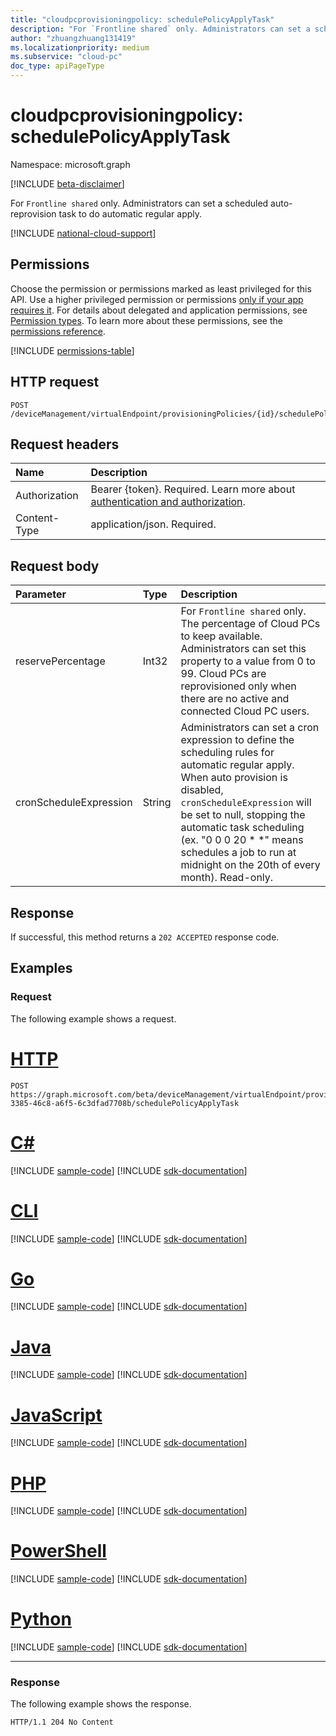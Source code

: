 ```yaml
---
title: "cloudpcprovisioningpolicy: schedulePolicyApplyTask"
description: "For `Frontline shared` only. Administrators can set a scheduled auto-reprovision task to do automatic regular apply."
author: "zhuangzhuang131419"
ms.localizationpriority: medium
ms.subservice: "cloud-pc"
doc_type: apiPageType
---
```


# cloudpcprovisioningpolicy: schedulePolicyApplyTask

Namespace: microsoft.graph

[!INCLUDE [beta-disclaimer](../../includes/beta-disclaimer.md)]

For `Frontline shared` only. Administrators can set a scheduled auto-reprovision task to do automatic regular apply.

[!INCLUDE [national-cloud-support](../../includes/global-us.md)]

## Permissions

Choose the permission or permissions marked as least privileged for this API. Use a higher privileged permission or permissions [only if your app requires it](/graph/permissions-overview#best-practices-for-using-microsoft-graph-permissions). For details about delegated and application permissions, see [Permission types](/graph/permissions-overview#permission-types). To learn more about these permissions, see the [permissions reference](/graph/permissions-reference).

<!-- { "blockType": "permissions", "name": "cloudpcprovisioningpolicy-schedulePolicyApplyTask" } -->
[!INCLUDE [permissions-table](../includes/permissions/cloudpcprovisioningpolicy-apply-permissions.md)]

## HTTP request

<!-- {
  "blockType": "ignored"
}
-->

``` http
POST /deviceManagement/virtualEndpoint/provisioningPolicies/{id}/schedulePolicyApplyTask
```

## Request headers

|Name|Description|
|:---|:---|
|Authorization|Bearer {token}. Required. Learn more about [authentication and authorization](/graph/auth/auth-concepts).|
|Content-Type|application/json. Required.|

## Request body

|Parameter|Type|Description|
|:---|:---|:---|
|reservePercentage|Int32|For `Frontline shared` only. The percentage of Cloud PCs to keep available. Administrators can set this property to a value from 0 to 99. Cloud PCs are reprovisioned only when there are no active and connected Cloud PC users.|
|cronScheduleExpression|String|Administrators can set a cron expression to define the scheduling rules for automatic regular apply. When auto provision is disabled, `cronScheduleExpression` will be set to null, stopping the automatic task scheduling (ex. "0 0 0 20 * *" means schedules a job to run at midnight on the 20th of every month). Read-only.|

## Response

If successful, this method returns a `202 ACCEPTED` response code.

## Examples

### Request

The following example shows a request.

# [HTTP](#tab/http)
<!-- {
  "blockType": "request",
  "name": "cloudpcprovisioningpolicy-schedulePolicyApplyTask"
}
-->

``` http
POST https://graph.microsoft.com/beta/deviceManagement/virtualEndpoint/provisioningPolicies/b0c2d35f-3385-46c8-a6f5-6c3dfad7708b/schedulePolicyApplyTask
```

# [C#](#tab/csharp)
[!INCLUDE [sample-code](../includes/snippets/csharp/cloudpcreportsgetactionstatusreports-csharp-snippets.md)]
[!INCLUDE [sdk-documentation](../includes/snippets/snippets-sdk-documentation-link.md)]

# [CLI](#tab/cli)
[!INCLUDE [sample-code](../includes/snippets/cli/cloudpcreportsgetactionstatusreports-cli-snippets.md)]
[!INCLUDE [sdk-documentation](../includes/snippets/snippets-sdk-documentation-link.md)]

# [Go](#tab/go)
[!INCLUDE [sample-code](../includes/snippets/go/cloudpcreportsgetactionstatusreports-go-snippets.md)]
[!INCLUDE [sdk-documentation](../includes/snippets/snippets-sdk-documentation-link.md)]

# [Java](#tab/java)
[!INCLUDE [sample-code](../includes/snippets/java/cloudpcreportsgetactionstatusreports-java-snippets.md)]
[!INCLUDE [sdk-documentation](../includes/snippets/snippets-sdk-documentation-link.md)]

# [JavaScript](#tab/javascript)
[!INCLUDE [sample-code](../includes/snippets/javascript/cloudpcreportsgetactionstatusreports-javascript-snippets.md)]
[!INCLUDE [sdk-documentation](../includes/snippets/snippets-sdk-documentation-link.md)]

# [PHP](#tab/php)
[!INCLUDE [sample-code](../includes/snippets/php/cloudpcreportsgetactionstatusreports-php-snippets.md)]
[!INCLUDE [sdk-documentation](../includes/snippets/snippets-sdk-documentation-link.md)]

# [PowerShell](#tab/powershell)
[!INCLUDE [sample-code](../includes/snippets/powershell/cloudpcreportsgetactionstatusreports-powershell-snippets.md)]
[!INCLUDE [sdk-documentation](../includes/snippets/snippets-sdk-documentation-link.md)]

# [Python](#tab/python)
[!INCLUDE [sample-code](../includes/snippets/python/cloudpcreportsgetactionstatusreports-python-snippets.md)]
[!INCLUDE [sdk-documentation](../includes/snippets/snippets-sdk-documentation-link.md)]

---

### Response

The following example shows the response.

<!-- {
  "blockType": "response",
  "truncated": true
}
-->

``` http
HTTP/1.1 204 No Content
```
